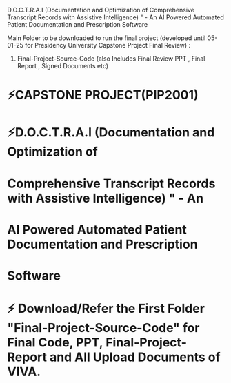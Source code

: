 D.O.C.T.R.A.I (Documentation and Optimization of 
Comprehensive Transcript Records with Assistive Intelligence) " - An 
AI Powered Automated Patient Documentation and Prescription 
Software


Main Folder to be downloaded to run the final project (developed until 05-01-25 for Presidency University Capstone Project Final Review) :
1. Final-Project-Source-Code (also Includes Final Review PPT , Final Report , Signed Documents etc)

#  ⚡CAPSTONE PROJECT(PIP2001)
#  ⚡D.O.C.T.R.A.I (Documentation and Optimization of 
#   Comprehensive Transcript Records with Assistive Intelligence) " - An 
#   AI Powered Automated Patient Documentation and Prescription 
#   Software

#   ⚡ Download/Refer the First Folder "Final-Project-Source-Code" for Final Code, PPT, Final-Project-Report and All Upload Documents of VIVA.







